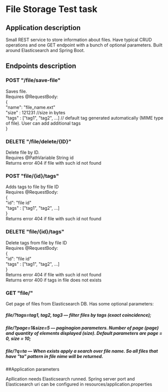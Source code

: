 # File Storage Test task

## Application description

Small REST service to store information about files. Have typical CRUD operations
and one GET endpoint with a bunch of optional parameters. Built around Elasticsearch and Spring Boot.

## Endpoints description

### POST "/file/save-file"
Saves file.\
Requires @RequestBody:\
{\
   "name": "file_name.ext"\
   "size" : 121231   //size in bytes\
   "tags" : ["tag1", "tag2", ...] // default tag generated automatically (MIME type of file). User can add additional tags\
}

### DELETE "/file/delete/{ID}"
Delete file by ID.\
Requires @PathVariable String id\
Returns error 404 if file with such id not found

### POST "file/{id}/tags"
Adds tags to file by file ID\
Requires @RequestBody:\
{\
   "id": "file id"\
   "tags" : ["tag1", "tag2", ...]\
}\
Returns error 404 if file with such id not found

### DELETE "file/{id}/tags"
Delete tags from file by file ID\
Requires @RequestBody:\
{\
   "id": "file id"\
   "tags" : ["tag1", "tag2", ...]\
}\
Returns error 404 if file with such id not found\
Returns error 400 if tags in file does not exists

### GET "file/"
Get page of files from Elasticsearch DB. Has some optional parameters:
##### file/?tags=tag1, tag2, tag3  — filter files by tags (exact coincidence);
##### file/?page=1&size=5 — paginagion parameters. Number of page (page) and quantity of elements displayed (size). Default parameters are page = 0, size = 10;
##### file/?q=ta — When exists apply a search over file name. So all files that have "ta" pattern in file nime will be returned.

##Application parameters

Apllication needs Elasticsearch runned. Spring server port and Elasticsearch uri can be configured in resources/application.properties

